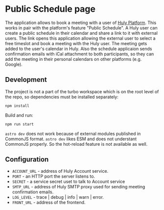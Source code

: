 # Public Schedule page

The application allows to book a meeting with a user of [Huly Platform](./https://github.com/hcengineering/platform). This works in pair with the platform's feature "Public Schedule". A Huly user can create a public schedule in their calendar and share a link to it with external users. The link opens this application allowing the external user to select a free timeslot and book a meeting with the Huly user. The meeting gets added to the user's calendar in Huly. Also the schedule applicaion sends confirmation emails with iCal attachment to both participants, so they can add the meeting in their personal calendars on other platforms (e.g. Google).

## Development

The project is not a part of the turbo workspace which is on the root level of the repo, so dependencies must be installed separately:

```bash
npm install
```

Build and run:

```bash
npm run start
```

`astro dev` does not work because of external modules published in CommonJS format. `astro dev` likes ESM and does not understant CommonJS properly. So the hot-reload feature is not available as well.

## Configuration

- `ACCOUNT_URL` - address of Huly Account service.
- `PORT` - an HTTP port the server listens to.
- `SECRET` - a service secret uset to talk to Account service
- `SMTP_URL` - address of Huly SMTP proxy used for sending meeting confirmation emails.
- `LOG_LEVEL` - trace | debug | info | warn | error.
- `FRONT_URL` - address of the frontend.
